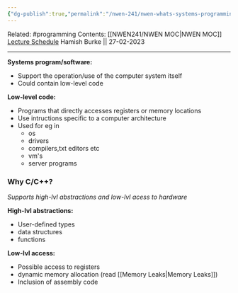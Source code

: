 ```yaml
---
{"dg-publish":true,"permalink":"/nwen-241/nwen-whats-systems-programming/"}
---
```


Related: #programming 
Contents: [[NWEN241/NWEN MOC\|NWEN MOC]]
[Lecture Schedule](https://ecs.wgtn.ac.nz/Courses/NWEN241_2023T1/LectureSchedule)
Hamish Burke || 27-02-2023
***

**Systems program/software:**
- Support the operation/use of the computer system itself
- Could contain low-level code

**Low-level code:**
- Programs that directly accesses registers or memory locations
- Use intructions specific to a computer architecture
- Used for eg in
	- os
	- drivers
	- compilers,txt editors etc
	- vm's
	- server programs

### Why C/C++?
*Supports high-lvl abstractions and low-lvl acess to hardware*

**High-lvl abstractions:**
- User-defined types
- data structures
- functions

**Low-lvl access:**
- Possible access to registers
- dynamic memory allocation (read [[Memory Leaks\|Memory Leaks]])
- Inclusion of assembly code








